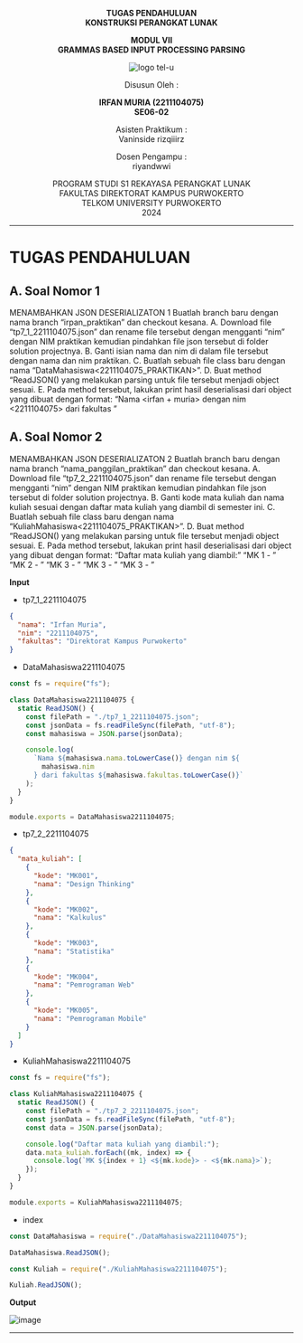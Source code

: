 <div align="center">

**TUGAS PENDAHULUAN**  
**KONSTRUKSI PERANGKAT LUNAK**

**MODUL VII**  
**GRAMMAS BASED INPUT PROCESSING PARSING**

![logo tel-u](https://github.com/user-attachments/assets/3a44181d-9c92-47f6-8cf0-87755117fd99)

Disusun Oleh :

**IRFAN MURIA (2211104075)**  
**SE06-02**

Asisten Praktikum :  
Vaninside
rizqiiirz

Dosen Pengampu :  
riyandwwi

PROGRAM STUDI S1 REKAYASA PERANGKAT LUNAK  
FAKULTAS DIREKTORAT KAMPUS PURWOKERTO  
TELKOM UNIVERSITY PURWOKERTO  
2024

</div>

---

# TUGAS PENDAHULUAN

## A. Soal Nomor 1

MENAMBAHKAN JSON DESERIALIZATON 1
Buatlah branch baru dengan nama branch “irpan_praktikan” dan checkout kesana.
A. Download file “tp7_1_2211104075.json” dan rename file tersebut dengan mengganti “nim”
dengan NIM praktikan kemudian pindahkan file json tersebut di folder solution
projectnya.
B. Ganti isian nama dan nim di dalam file tersebut dengan nama dan nim praktikan.
C. Buatlah sebuah file class baru dengan nama “DataMahasiswa<2211104075_PRAKTIKAN>”.
D. Buat method “ReadJSON() yang melakukan parsing untuk file tersebut menjadi object
sesuai.
E. Pada method tersebut, lakukan print hasil deserialisasi dari object yang dibuat dengan
format:
“Nama <irfan + muria> dengan nim <2211104075> dari fakultas <informatika>”

## A. Soal Nomor 2

MENAMBAHKAN JSON DESERIALIZATON 2
Buatlah branch baru dengan nama branch “nama_panggilan_praktikan” dan checkout kesana.
A. Download file “tp7_2_2211104075.json” dan rename file tersebut dengan mengganti “nim” dengan
NIM praktikan kemudian pindahkan file json tersebut di folder solution projectnya.
B. Ganti kode mata kuliah dan nama kuliah sesuai dengan daftar mata kuliah yang diambil di
semester ini.
C. Buatlah sebuah file class baru dengan nama “KuliahMahasiswa<2211104075_PRAKTIKAN>”.
D. Buat method “ReadJSON() yang melakukan parsing untuk file tersebut menjadi object
sesuai.
E. Pada method tersebut, lakukan print hasil deserialisasi dari object yang dibuat dengan format:
“Daftar mata kuliah yang diambil:”
“MK 1 <Design Thinking> - <Design Thinking>”
“MK 2 <Kalkulus> - <Kalkulus>”
“MK 3 <Statistika> - <Statistika>”
“MK 3 <Pemrograman Web> - <Pemrograman Web>”
“MK 3 <Pemrograman Mobile> - <Pemrograman Mobile>”

**Input**

- tp7_1_2211104075

```json
{
  "nama": "Irfan Muria",
  "nim": "2211104075",
  "fakultas": "Direktorat Kampus Purwokerto"
}
```

- DataMahasiswa2211104075

```js
const fs = require("fs");

class DataMahasiswa2211104075 {
  static ReadJSON() {
    const filePath = "./tp7_1_2211104075.json";
    const jsonData = fs.readFileSync(filePath, "utf-8");
    const mahasiswa = JSON.parse(jsonData);

    console.log(
      `Nama ${mahasiswa.nama.toLowerCase()} dengan nim ${
        mahasiswa.nim
      } dari fakultas ${mahasiswa.fakultas.toLowerCase()}`
    );
  }
}

module.exports = DataMahasiswa2211104075;
```

- tp7_2_2211104075

```json
{
  "mata_kuliah": [
    {
      "kode": "MK001",
      "nama": "Design Thinking"
    },
    {
      "kode": "MK002",
      "nama": "Kalkulus"
    },
    {
      "kode": "MK003",
      "nama": "Statistika"
    },
    {
      "kode": "MK004",
      "nama": "Pemrograman Web"
    },
    {
      "kode": "MK005",
      "nama": "Pemrograman Mobile"
    }
  ]
}
```

- KuliahMahasiswa2211104075

```js
const fs = require("fs");

class KuliahMahasiswa2211104075 {
  static ReadJSON() {
    const filePath = "./tp7_2_2211104075.json";
    const jsonData = fs.readFileSync(filePath, "utf-8");
    const data = JSON.parse(jsonData);

    console.log("Daftar mata kuliah yang diambil:");
    data.mata_kuliah.forEach((mk, index) => {
      console.log(`MK ${index + 1} <${mk.kode}> - <${mk.nama}>`);
    });
  }
}

module.exports = KuliahMahasiswa2211104075;
```

- index

```js
const DataMahasiswa = require("./DataMahasiswa2211104075");

DataMahasiswa.ReadJSON();

const Kuliah = require("./KuliahMahasiswa2211104075");

Kuliah.ReadJSON();
```

**Output**

![image](https://github.com/user-attachments/assets/e2e86018-467a-4a27-adeb-a07d34f08230)

---
